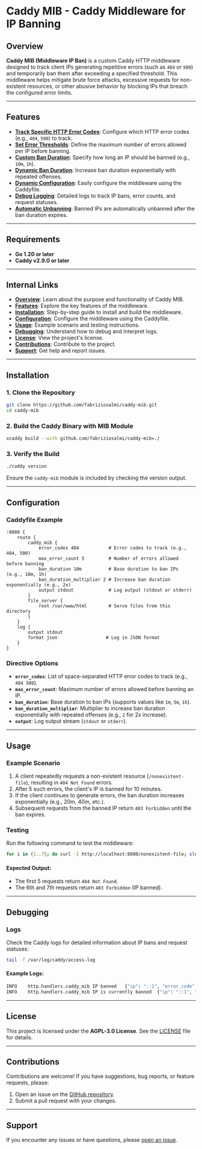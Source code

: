 # Caddy MIB - Caddy Middleware for IP Banning

## Overview
**Caddy MIB (Middleware IP Ban)** is a custom Caddy HTTP middleware designed to track client IPs generating repetitive errors (such as `404` or `500`) and temporarily ban them after exceeding a specified threshold. This middleware helps mitigate brute force attacks, excessive requests for non-existent resources, or other abusive behavior by blocking IPs that breach the configured error limits.

---

## Features
- **[Track Specific HTTP Error Codes](#configuration)**: Configure which HTTP error codes (e.g., `404`, `500`) to track.
- **[Set Error Thresholds](#configuration)**: Define the maximum number of errors allowed per IP before banning.
- **[Custom Ban Duration](#configuration)**: Specify how long an IP should be banned (e.g., `10m`, `1h`).
- **[Dynamic Ban Duration](#configuration)**: Increase ban duration exponentially with repeated offenses.
- **[Dynamic Configuration](#configuration)**: Easily configure the middleware using the Caddyfile.
- **[Debug Logging](#debugging)**: Detailed logs to track IP bans, error counts, and request statuses.
- **[Automatic Unbanning](#overview)**: Banned IPs are automatically unbanned after the ban duration expires.

---

## Requirements
- **Go 1.20 or later**
- **Caddy v2.9.0 or later**

---

## Internal Links
- **[Overview](#overview)**: Learn about the purpose and functionality of Caddy MIB.
- **[Features](#features)**: Explore the key features of the middleware.
- **[Installation](#installation)**: Step-by-step guide to install and build the middleware.
- **[Configuration](#configuration)**: Configure the middleware using the Caddyfile.
- **[Usage](#usage)**: Example scenario and testing instructions.
- **[Debugging](#debugging)**: Understand how to debug and interpret logs.
- **[License](#license)**: View the project's license.
- **[Contributions](#contributions)**: Contribute to the project.
- **[Support](#support)**: Get help and report issues.

---

## Installation

### 1. Clone the Repository
```bash
git clone https://github.com/fabriziosalmi/caddy-mib.git
cd caddy-mib
```

### 2. Build the Caddy Binary with MIB Module
```bash
xcaddy build --with github.com/fabriziosalmi/caddy-mib=./
```

### 3. Verify the Build
```bash
./caddy version
```
Ensure the `caddy-mib` module is included by checking the version output.

---

## Configuration

### Caddyfile Example
```Caddyfile
:8080 {
    route {
        caddy_mib {
            error_codes 404           # Error codes to track (e.g., 404, 500)
            max_error_count 5         # Number of errors allowed before banning
            ban_duration 10m          # Base duration to ban IPs (e.g., 10m, 1h)
            ban_duration_multiplier 2 # Increase ban duration exponentially (e.g., 2x)
            output stdout             # Log output (stdout or stderr)
        }
        file_server {
            root /var/www/html        # Serve files from this directory
        }
    }
    log {
        output stdout
        format json                  # Log in JSON format
    }
}
```

### Directive Options
- **`error_codes`**: List of space-separated HTTP error codes to track (e.g., `404 500`).
- **`max_error_count`**: Maximum number of errors allowed before banning an IP.
- **`ban_duration`**: Base duration to ban IPs (supports values like `1m`, `5m`, `1h`).
- **`ban_duration_multiplier`**: Multiplier to increase ban duration exponentially with repeated offenses (e.g., `2` for 2x increase).
- **`output`**: Log output stream (`stdout` or `stderr`).

---

## Usage

### Example Scenario
1. A client repeatedly requests a non-existent resource (`/nonexistent-file`), resulting in `404 Not Found` errors.
2. After 5 such errors, the client's IP is banned for 10 minutes.
3. If the client continues to generate errors, the ban duration increases exponentially (e.g., 20m, 40m, etc.).
4. Subsequent requests from the banned IP return `403 Forbidden` until the ban expires.

### Testing
Run the following command to test the middleware:
```bash
for i in {1..7}; do curl -I http://localhost:8080/nonexistent-file; sleep 1; done
```

#### Expected Output:
- The first 5 requests return `404 Not Found`.
- The 6th and 7th requests return `403 Forbidden` (IP banned).

---

## Debugging

### Logs
Check the Caddy logs for detailed information about IP bans and request statuses:
```bash
tail -f /var/log/caddy/access.log
```

#### Example Logs:
```bash
INFO	http.handlers.caddy_mib	IP banned	{"ip": "::1", "error_code": 404, "error_count": 5, "max_error_count": 5, "ban_duration": "10m0s", "ban_expires_at": "2025-01-09T16:21:45.435Z", "path": "/nonexistent-file"}
INFO	http.handlers.caddy_mib	IP is currently banned	{"ip": "::1", "path": "/nonexistent-file", "ban_expires_at": "2025-01-09T16:21:45.435Z"}
```

---

## License
This project is licensed under the **AGPL-3.0 License**. See the [LICENSE](LICENSE) file for details.

---

## Contributions
Contributions are welcome! If you have suggestions, bug reports, or feature requests, please:
1. Open an issue on the [GitHub repository](https://github.com/fabriziosalmi/caddy-mib/issues).
2. Submit a pull request with your changes.

---

## Support
If you encounter any issues or have questions, please [open an issue](https://github.com/fabriziosalmi/caddy-mib/issues).



